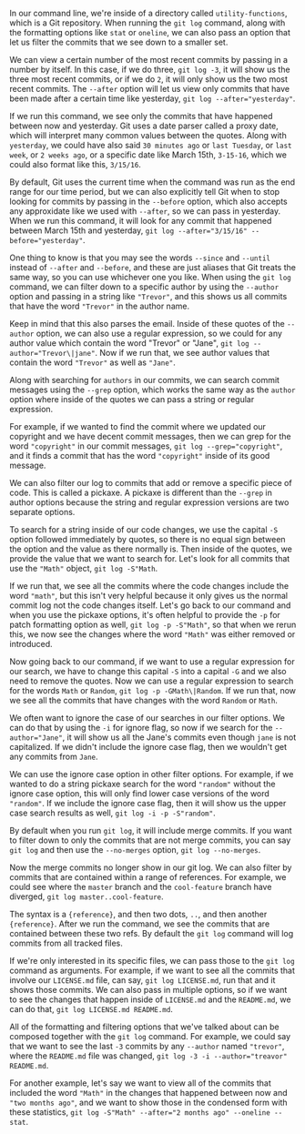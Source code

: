 In our command line, we're inside of a directory called `utility-functions`, which is a Git repository. When running the `git log` command, along with the formatting options like `stat` or `oneline`, we can also pass an option that let us filter the commits that we see down to a smaller set.

We can view a certain number of the most recent commits by passing in a number by itself. In this case, if we do three, `git log -3`, it will show us the three most recent commits, or if we do `2`, it will only show us the two most recent commits. The `--after` option will let us view only commits that have been made after a certain time like yesterday, `git log --after="yesterday"`.

If we run this command, we see only the commits that have happened between now and yesterday. Git uses a date parser called a proxy date, which will interpret many common values between the quotes. Along with `yesterday`, we could have also said `30 minutes ago` or `last Tuesday`, or `last week`, or `2 weeks ago`, or a specific date like March 15th, `3-15-16`, which we could also format like this, `3/15/16`.

By default, Git uses the current time when the command was run as the end range for our time period, but we can also explicitly tell Git when to stop looking for commits by passing in the `--before` option, which also accepts any approxidate like we used with `--after`, so we can pass in yesterday. When we run this command, it will look for any commit that happened between March 15th and yesterday, `git log --after="3/15/16" --before="yesterday"`.

One thing to know is that you may see the words `--since` and `--until` instead of `--after` and `--before`, and these are just aliases that Git treats the same way, so you can use whichever one you like. When using the `git log` command, we can filter down to a specific author by using the `--author` option and passing in a string like `"Trevor"`, and this shows us all commits that have the word `"Trevor"` in the author name.

Keep in mind that this also parses the email. Inside of these quotes of the `--author` option, we can also use a regular expression, so we could for any author value which contain the word "Trevor" or "Jane", `git log --author="Trevor\|jane"`. Now if we run that, we see author values that contain the word `"Trevor"` as well as `"Jane"`.

Along with searching for `authors` in our commits, we can search commit messages using the `--grep` option, which works the same way as the `author` option where inside of the quotes we can pass a string or regular expression.

For example, if we wanted to find the commit where we updated our copyright and we have decent commit messages, then we can grep for the word `"copyright"` in our commit messages, `git log --grep="copyright"`, and it finds a commit that has the word `"copyright"` inside of its good message.

We can also filter our log to commits that add or remove a specific piece of code. This is called a pickaxe. A pickaxe is different than the `--grep` in author options because the string and regular expression versions are two separate options.

To search for a string inside of our code changes, we use the capital `-S` option followed immediately by quotes, so there is no equal sign between the option and the value as there normally is. Then inside of the quotes, we provide the value that we want to search for. Let's look for all commits that use the `"Math"` object, `git log -S"Math`.

If we run that, we see all the commits where the code changes include the word `"math"`, but this isn't very helpful because it only gives us the normal commit log not the code changes itself. Let's go back to our command and when you use the pickaxe options, it's often helpful to provide the `-p` for patch formatting option as well, `git log -p -S"Math"`, so that when we rerun this, we now see the changes where the word `"Math"` was either removed or introduced.

Now going back to our command, if we want to use a regular expression for our search, we have to change this capital `-S` into a capital `-G` and we also need to remove the quotes. Now we can use a regular expression to search for the words `Math` or `Random`, `git log -p -GMath\|Random`. If we run that, now we see all the commits that have changes with the word `Random` or `Math`.

We often want to ignore the case of our searches in our filter options. We can do that by using the `-i` for ignore flag, so now if we search for the `--author="Jane"`, it will show us all the Jane's commits even though `jane` is not capitalized. If we didn't include the ignore case flag, then we wouldn't get any commits from `Jane`.

We can use the ignore case option in other filter options. For example, if we wanted to do a string pickaxe search for the word `"random"` without the ignore case option, this will only find lower case versions of the word `"random"`. If we include the ignore case flag, then it will show us the upper case search results as well, `git log -i -p -S"random"`.

By default when you run `git log`, it will include merge commits. If you want to filter down to only the commits that are not merge commits, you can say `git log` and then use the `--no-merges` option, `git log --no-merges`.

Now the merge commits no longer show in our git log. We can also filter by commits that are contained within a range of references. For example, we could see where the `master` branch and the `cool-feature` branch have diverged, `git log master..cool-feature`.

The syntax is a `{reference}`, and then two dots, `..`, and then another `{reference}`. After we run the command, we see the commits that are contained between these two refs. By default the `git log` command will log commits from all tracked files.

If we're only interested in its specific files, we can pass those to the `git log` command as arguments. For example, if we want to see all the commits that involve our `LICENSE.md` file, can say, `git log LICENSE.md`, run that and it shows those commits. We can also pass in multiple options, so if we want to see the changes that happen inside of `LICENSE.md` and the `README.md`, we can do that, `git log LICENSE.md README.md`.

All of the formatting and filtering options that we've talked about can be composed together with the `git log` command. For example, we could say that we want to see the last `-3` commits by any `--author` named `"trevor"`, where the `README.md` file was changed, `git log -3 -i --author="treavor" README.md`.

For another example, let's say we want to view all of the commits that included the word `"Math"` in the changes that happened between now and `"two months ago"`, and we want to show those in the condensed form with these statistics, `git log -S"Math" --after="2 months ago" --oneline --stat`.
